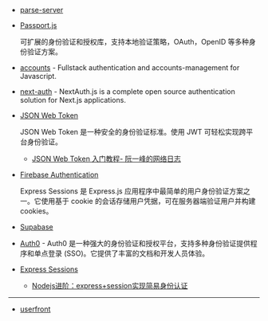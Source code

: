 - [parse-server](https://github.com/parse-community/parse-server)
- [Passport.js](https://github.com/jaredhanson/passport)

    可扩展的身份验证和授权库，支持本地验证策略，OAuth，OpenID 等多种身份验证方案。

- [accounts](https://github.com/accounts-js/accounts) - Fullstack authentication and accounts-management for Javascript.
- [next-auth](https://github.com/nextauthjs/next-auth) - NextAuth.js is a complete open source authentication solution for Next.js applications.
- [JSON Web Token](https://jwt.io/)

    JSON Web Token 是一种安全的身份验证标准。使用 JWT 可轻松实现跨平台身份验证。

    - [JSON Web Token 入门教程- 阮一峰的网络日志](https://www.ruanyifeng.com/blog/2018/07/json_web_token-tutorial.html)

- [Firebase Authentication](https://firebase.google.com/docs/auth)

    Express Sessions 是 Express.js 应用程序中最简单的用户身份验证方案之一。它使用基于 cookie 的会话存储用户凭据，可在服务器端验证用户并构建 cookies。

- [Supabase](https://github.com/supabase/supabase)
- [Auth0](https://auth0.com/) - Auth0 是一种强大的身份验证和授权平台，支持多种身份验证提供程序和单点登录 (SSO)。它提供了丰富的文档和开发人员体验。
- [Express Sessions](https://github.com/expressjs/session)

    - [Nodejs进阶：express+session实现简易身份认证](https://www.cnblogs.com/chyingp/p/nodejs-learning-express-session.html)

---


- [userfront](https://userfront.com/)
